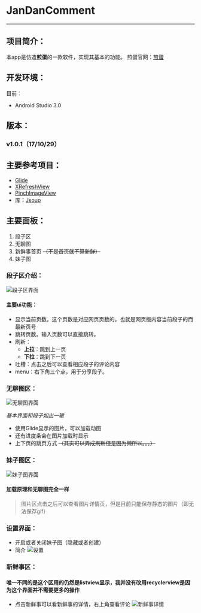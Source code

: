 # JanDanComment
---

## 项目简介：
本app是仿造**煎蛋**的一款软件，实现其基本的功能。
煎蛋官网：[煎蛋][1]

## 开发环境：
目前： 
- Android Studio 3.0

## 版本：
### v1.0.1（17/10/29）

## 主要参考项目：
- [Glide][2]
- [XRefreshView][3]
- [PinchImageView][4]
- 库：[Jsoup][5]
## 主要面板：
1. 段子区
2. 无聊图
3. 新鲜事首页 ~~（不是首页就不算新鲜）~~ 
4. 妹子图

### 段子区介绍：

![段子区界面][6]
#### 主要ui功能：
- 显示当前页数。这个页数是对应网页页数的。也就是网页版内容当前段子的而最新页号
- 跳转页数。输入页数可以直接跳转。
- 刷新：
	+ **上拉**：跳到上一页
	+ **下拉**：跳到下一页
- 吐槽：点击之后可以查看相应段子的评论内容
- menu：右下角三个点，用于分享段子。
### 无聊图区：


![无聊图界面][7]



*基本界面和段子如出一辙*
- 使用Glide显示的图片，可以加载动图
- 还有进度条会在图片加载时显示
- 上下页的跳页方式 ~~（其实可以弄成刷新但是因为懒所以。。。）~~

### 妹子图区：


![妹子图界面][8]

#### 加载原理和无聊图完全一样


> 图片区点击之后可以查看图片详情页，但是目前只能保存静态的图片（即无法保存gif）

### 设置界面：

- 开启或者关闭妹子图（隐藏或者创建）
- 简介
![设置][9]

### 新鲜事区：

#### 唯一不同的是这个区用的仍然是listview显示，我并没有改用recyclerview是因为这个界面并不需要更多的操作

- 点击新鲜事可以看新鲜事的详情，右上角查看评论
![新鲜事详情][10]


  [1]: http://jandan.net/
  [2]: https://github.com/bumptech/glide
  [3]: https://github.com/huxq17/XRefreshView
  [4]: https://github.com/boycy815/PinchImageView
  [5]: https://jsoup.org/
  [6]: /screenshot/1.jpg 
  [7]: /screenshot/2.jpg 
  [8]: /screenshot/4.jpg 
  [9]: /screenshot/7.png 
  [10]: /screenshot/9.jpg